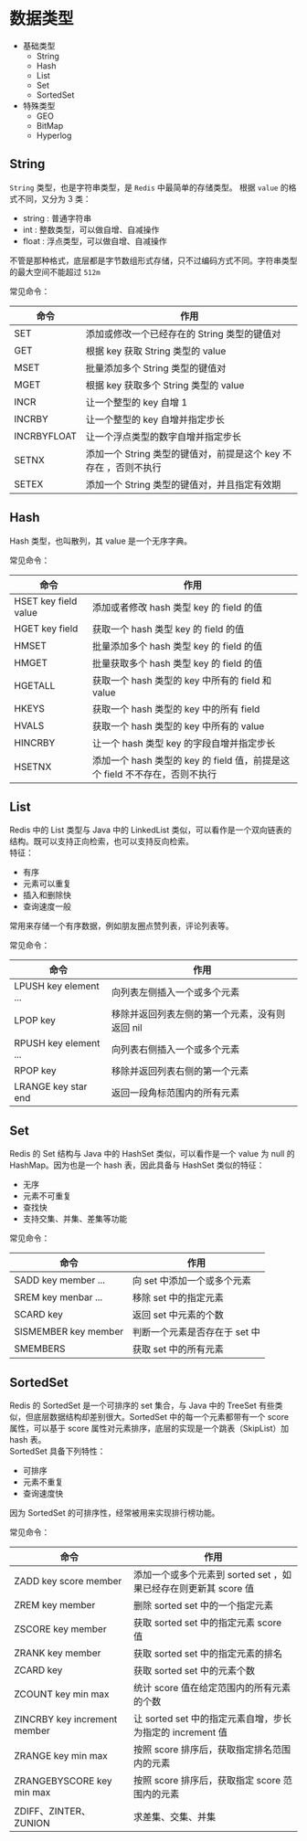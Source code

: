 # 数据类型

- 基础类型
  - String
  - Hash
  - List
  - Set
  - SortedSet
- 特殊类型
  - GEO
  - BitMap
  - Hyperlog

## String

`String` 类型，也是字符串类型，是 `Redis` 中最简单的存储类型。
根据 `value` 的格式不同，又分为 3 类：

- string : 普通字符串
- int : 整数类型，可以做自增、自减操作
- float : 浮点类型，可以做自增、自减操作

不管是那种格式，底层都是字节数组形式存储，只不过编码方式不同。字符串类型的最大空间不能超过 `512m`

常见命令：

| 命令        | 作用                                                             |
| ----------- | ---------------------------------------------------------------- |
| SET         | 添加或修改一个已经存在的 String 类型的键值对                     |
| GET         | 根据 key 获取 String 类型的 value                                |
| MSET        | 批量添加多个 String 类型的键值对                                 |
| MGET        | 根据 key 获取多个 String 类型的 value                            |
| INCR        | 让一个整型的 key 自增 1                                          |
| INCRBY      | 让一个整型的 key 自增并指定步长                                  |
| INCRBYFLOAT | 让一个浮点类型的数字自增并指定步长                               |
| SETNX       | 添加一个 String 类型的键值对，前提是这个 key 不存在 ，否则不执行 |
| SETEX       | 添加一个 String 类型的键值对，并且指定有效期                     |

## Hash

Hash 类型，也叫散列，其 value 是一个无序字典。

常见命令：

| 命令                 | 作用                                                                        |
| -------------------- | --------------------------------------------------------------------------- |
| HSET key field value | 添加或者修改 hash 类型 key 的 field 的值                                    |
| HGET key field       | 获取一个 hash 类型 key 的 field 的值                                        |
| HMSET                | 批量添加多个 hash 类型 key 的 field 的值                                    |
| HMGET                | 批量获取多个 hash 类型 key 的 field 的值                                    |
| HGETALL              | 获取一个 hash 类型的 key 中所有的 field 和 value                            |
| HKEYS                | 获取一个 hash 类型的 key 中的所有 field                                     |
| HVALS                | 获取一个 hash 类型的 key 中所有的 value                                     |
| HINCRBY              | 让一个 hash 类型 key 的字段自增并指定步长                                   |
| HSETNX               | 添加一个 hash 类型的 key 的 field 值，前提是这个 field 不不存在，否则不执行 |

## List

Redis 中的 List 类型与 Java 中的 LinkedList 类似，可以看作是一个双向链表的结构。既可以支持正向检索，也可以支持反向检索。  
特征：

- 有序
- 元素可以重复
- 插入和删除快
- 查询速度一般

常用来存储一个有序数据，例如朋友圈点赞列表，评论列表等。

常见命令：

| 命令                  | 作用                                           |
| --------------------- | ---------------------------------------------- |
| LPUSH key element ... | 向列表左侧插入一个或多个元素                   |
| LPOP key              | 移除并返回列表左侧的第一个元素，没有则返回 nil |
| RPUSH key element ... | 向列表右侧插入一个或多个元素                   |
| RPOP key              | 移除并返回列表右侧的第一个元素                 |
| LRANGE key star end   | 返回一段角标范围内的所有元素                   |

## Set

Redis 的 Set 结构与 Java 中的 HashSet 类似，可以看作是一个 value 为 null 的 HashMap。因为也是一个 hash 表，因此具备与 HashSet 类似的特征：

- 无序
- 元素不可重复
- 查找快
- 支持交集、并集、差集等功能

常见命令：

| 命令                 | 作用                          |
| -------------------- | ----------------------------- |
| SADD key member ...  | 向 set 中添加一个或多个元素   |
| SREM key menbar ...  | 移除 set 中的指定元素         |
| SCARD key            | 返回 set 中元素的个数         |
| SISMEMBER key member | 判断一个元素是否存在于 set 中 |
| SMEMBERS             | 获取 set 中的所有元素         |

## SortedSet

Redis 的 SortedSet 是一个可排序的 set 集合，与 Java 中的 TreeSet 有些类似，但底层数据结构却差别很大。SortedSet 中的每一个元素都带有一个 score 属性，可以基于 score 属性对元素排序，底层的实现是一个跳表（SkipList）加 hash 表。  
SortedSet 具备下列特性：

- 可排序
- 元素不重复
- 查询速度快

因为 SortedSet 的可排序性，经常被用来实现排行榜功能。

常见命令：

| 命令                         | 作用                                                            |
| ---------------------------- | --------------------------------------------------------------- |
| ZADD key score member        | 添加一个或多个元素到 sorted set ，如果已经存在则更新其 score 值 |
| ZREM key member              | 删除 sorted set 中的一个指定元素                                |
| ZSCORE key member            | 获取 sorted set 中的指定元素 score 值                           |
| ZRANK key member             | 获取 sorted set 中的指定元素的排名                              |
| ZCARD key                    | 获取 sorted set 中的元素个数                                    |
| ZCOUNT key min max           | 统计 score 值在给定范围内的所有元素的个数                       |
| ZINCRBY key increment member | 让 sorted set 中的指定元素自增，步长为指定的 increment 值       |
| ZRANGE key min max           | 按照 score 排序后，获取指定排名范围内的元素                     |
| ZRANGEBYSCORE key min max    | 按照 score 排序后，获取指定 score 范围内的元素                  |
| ZDIFF、ZINTER、ZUNION        | 求差集、交集、并集                                              |
